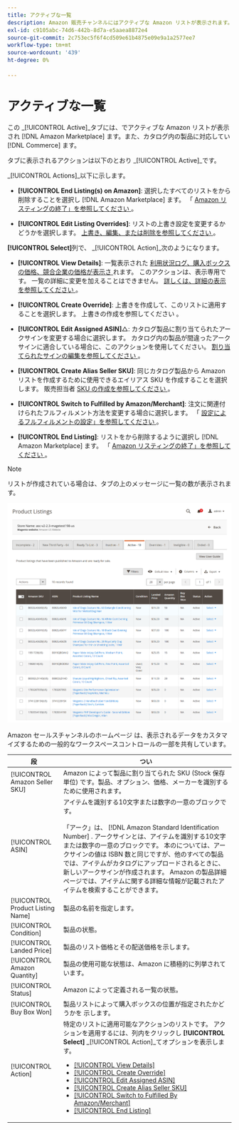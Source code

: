 ```yaml
---
title: アクティブな一覧
description: Amazon 販売チャンネルにはアクティブな Amazon リストが表示されます。また、アクティブな Amazon リストが表示されます。また、Adobe Commerce カタログの製品に対応しています。
exl-id: c9105abc-74d6-442b-8d7a-e5aaea8872e4
source-git-commit: 2c753ec5f6f4cd509e61b4875e09e9a1a2577ee7
workflow-type: tm+mt
source-wordcount: '439'
ht-degree: 0%

---
```


# アクティブな一覧

この _[!UICONTROL Active]_タブには、でアクティブな Amazon リストが表示され [!DNL Amazon Marketplace] ます。また、カタログ内の製品に対応してい [!DNL Commerce] ます。

タブに表示されるアクションは以下のとおり _[!UICONTROL Active]_です。

_[!UICONTROL Actions]_以下に示します。

- **[!UICONTROL End Listing(s) on Amazon]**: 選択したすべてのリストをから削除することを選択し [!DNL Amazon Marketplace] ます。 「 [ Amazon リスティングの終了」を参照してください ](./end-listings-manually.md) 。

- **[!UICONTROL Edit Listing Overrides]**: リストの上書き設定を変更するかどうかを選択します。 [ ](./overrides.md) [ 上書き、編集、または削除を参照してください ](./creating-editing-overrides.md#edit-override-single-listing) 。

**[!UICONTROL Select]**&#x200B;列で、 _[!UICONTROL Action]_次のようになります。

- **[!UICONTROL View Details]**: 一覧表示された [ 利用状況ログ、購入ボックスの価格、競合企業の価格が表示さ ](./product-listing-details.md#listing-activity-log) [ ](./product-listing-details.md#buy-box-competitor-pricing) [ ](./product-listing-details.md#lowest-competitor-pricing) れます。 このアクションは、表示専用です。 一覧の詳細に変更を加えることはできません。 [詳しくは、詳細の表示を参照してください ](./product-listing-details.md) 。

- **[!UICONTROL Create Override]**: 上書きを作成して、このリストに適用することを選択します。 上書きの作成を参照してください [ ](./creating-editing-overrides.md) 。

- **[!UICONTROL Edit Assigned ASIN]**△: カタログ製品に割り当てられたアークサインを変更する場合に選択します。 カタログ内の製品が間違ったアークサインに適合している場合に、このアクションを使用してください。 [割り当てられたサインの編集を参照してください ](./edit-assigned-asin.md) 。

- **[!UICONTROL Create Alias Seller SKU]**: 同じカタログ製品から Amazon リストを作成するために使用できるエイリアス SKU を作成することを選択します。 販売担当者 [ SKU の作成を参照してください ](./create-alias-seller-sku.md) 。

- **[!UICONTROL Switch to Fulfilled by Amazon/Merchant]**: 注文に関連付けられたフルフィルメント方法を変更する場合に選択します。 「 [ 設定によるフルフィルメントの設定」を参照してください ](./fulfilled-by.md#configure-fulfilled-by-settings) 。

- **[!UICONTROL End Listing]**: リストをから削除するように選択し [!DNL Amazon Marketplace] ます。 「 [ Amazon リスティングの終了」を参照してください ](./end-listings-manually.md) 。

>[!NOTE]
>
>リストが作成されている場合は、タブの上のメッセージに一覧の数が表示されます。

![アクティブな一覧](assets/amazon-active-listings.png)

Amazon セールスチャンネルのホームページ [ ](./workspace-controls.md) は、表示されるデータをカスタマイズするための一般的なワークスペースコントロールの一部を共有しています。

| 段 | つい |
|--- |--- |
| [!UICONTROL Amazon Seller SKU] | Amazon によって製品に割り当てられた SKU (Stock 保存単位) です。製品、オプション、価格、メーカーを識別するために使用されます。 |
| [!UICONTROL ASIN] | アイテムを識別する10文字または数字の一意のブロックです。 <br><br>「アーク」は、 [!DNL Amazon Standard Identification Number] . アークサインとは、アイテムを識別する10文字または数字の一意のブロックです。 本のについては、アークサインの値は ISBN 数と同じですが、他のすべての製品では、アイテムがカタログにアップロードされるときに、新しいアークサインが作成されます。 Amazon の製品詳細ページでは、アイテムに関する詳細な情報が記載されたアイテムを検索することができます。 |
| [!UICONTROL Product Listing Name] | 製品の名前を指定します。 |
| [!UICONTROL Condition] | [ ](./product-listing-condition.md) 製品の状態。 |
| [!UICONTROL Landed Price] | 製品のリスト価格とその配送価格を示します。 |
| [!UICONTROL Amazon Quantity] | 製品の使用可能な状態は、Amazon に積極的に列挙されています。 |
| [!UICONTROL Status] | Amazon によって定義される一覧の状態。 |
| [!UICONTROL Buy Box Won] | 製品リストによって購入ボックスの位置が指定されたかどうかを [ ](./buy-box-competitor-pricing.md) 示します。 |
| [!UICONTROL Action] | 特定のリストに適用可能なアクションのリストです。 アクションを適用するには、列内をクリックし **[!UICONTROL Select]** _[!UICONTROL Action]_てオプションを表示します。<ul><li>[[!UICONTROL View Details]](./product-listing-details.md)</li><li>[[!UICONTROL Create Override]](./creating-editing-overrides.md)</li><li>[[!UICONTROL Edit Assigned ASIN]](./edit-assigned-asin.md)</li><li>[[!UICONTROL Create Alias Seller SKU]](./create-alias-seller-sku.md#region-specific)</li><li>[[!UICONTROL Switch to Fulfilled By Amazon/Merchant]](./fulfilled-by.md#configure-fulfilled-by-settings)</li><li>[[!UICONTROL End Listing]](./end-listings-manually.md)</li></ul> |
